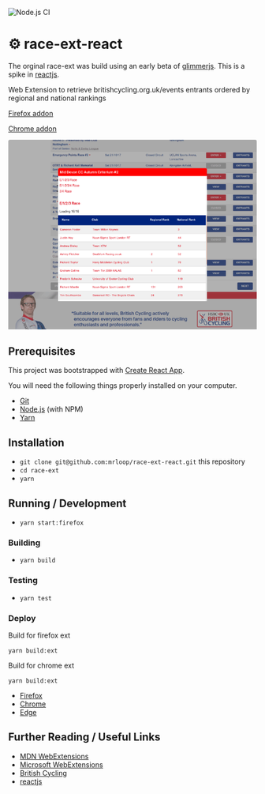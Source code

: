 ![Node.js CI](https://github.com/mrloop/race-ext-react/workflows/Node.js%20CI/badge.svg)

# ⚙ race-ext-react

The orginal race-ext was build using an early beta of [glimmerjs](https://glimmerjs.com/). This is a spike in [reactjs](https://reactjs.org).

Web Extension to retrieve britishcycling.org.uk/events entrants ordered by regional and national rankings

[Firefox addon](https://addons.mozilla.org/en-US/firefox/addon/know-the-competition/)

[Chrome addon](https://chrome.google.com/webstore/detail/know-the-competition/odlnobeiombjhcehmhonbiijfeodcoae)

![web extension screenshot](race-ext.png)

## Prerequisites

This project was bootstrapped with [Create React App](https://github.com/facebook/create-react-app).

You will need the following things properly installed on your computer.

- [Git](https://git-scm.com/)
- [Node.js](https://nodejs.org/) (with NPM)
- [Yarn](https://yarnpkg.com/en/)

## Installation

- `git clone git@github.com:mrloop/race-ext-react.git` this repository
- `cd race-ext`
- `yarn`

## Running / Development

- `yarn start:firefox`

### Building

- `yarn build`

### Testing

- `yarn test`

### Deploy

Build for firefox ext

```
yarn build:ext
```

Build for chrome ext

```
yarn build:ext
```

- [Firefox](https://addons.mozilla.org/en-GB/developers/addon/submit/upload-listed)
- [Chrome](https://chrome.google.com/webstore/developer/update?authuser=1)
- [Edge](http://docs.microsoft.com/en-us/microsoft-edge/extensions/getting-started#publishing-to-the-windows-store)

## Further Reading / Useful Links

- [MDN WebExtensions](https://developer.mozilla.org/en-US/Add-ons/WebExtensions)
- [Microsoft WebExtensions](https://docs.microsoft.com/en-us/microsoft-edge/extensions/getting-started)
- [British Cycling](https://www.britishcycling.org.uk/events?search_type=upcoming)
- [reactjs](https://reactjs.org/docs/getting-started.html)
